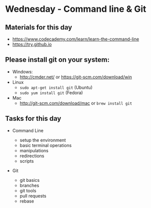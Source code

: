 # Wednesday - Command line & Git

## Materials for this day
  - https://www.codecademy.com/learn/learn-the-command-line
  - https://try.github.io

## Please install git on your system:
  - Windows:
    - http://cmder.net/ or https://git-scm.com/download/win
  - Linux
    - `sudo apt-get install git` (Ubuntu)
    - `sudo yum install git` (Fedora)
  - Mac
    - http://git-scm.com/download/mac or `brew install git`

## Tasks for this day
  - Command Line
    - setup the environment
    - basic terminal operations
    - manipulations
    - redirections
    - scripts

  - Git
    - git basics
    - branches
    - git tools
    - pull requests
    - rebase
